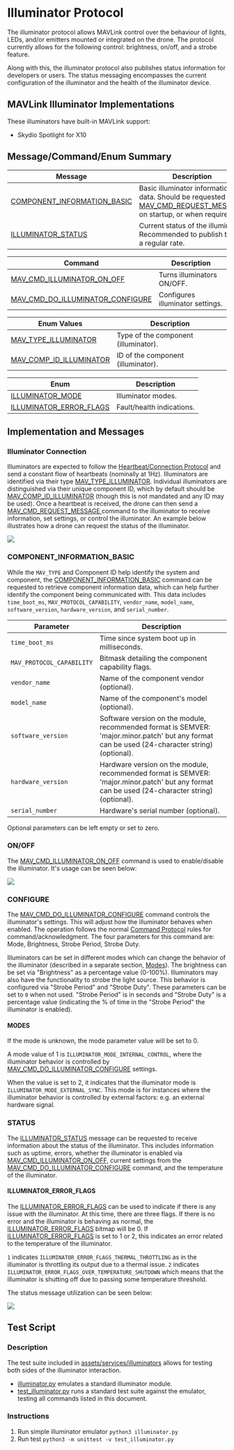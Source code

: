 # Illuminator Protocol

The illuminator protocol allows MAVLink control over the behaviour of lights, LEDs, and/or emitters mounted or integrated on the drone.
The protocol currently allows for the following control: brightness, on/off, and a strobe feature.

Along with this, the illuminator protocol also publishes status information for developers or users.
The status messaging encompasses the current configuration of the illuminator and the health of the illuminator device.

## MAVLink Illuminator Implementations

These illuminators have built-in MAVLink support:

- Skydio Spotlight for X10

## Message/Command/Enum Summary

| Message                                                                                                            | Description                                                                                                                                       |
| ------------------------------------------------------------------------------------------------------------------ | ------------------------------------------------------------------------------------------------------------------------------------------------- |
| <a id="COMPONENT_INFORMATION_BASIC"></a>[COMPONENT\_INFORMATION\_BASIC][CMPNT_INFO_BSC]                            | Basic illuminator information data. Should be requested using [MAV\_CMD\_REQUEST\_MESSAGE][MAV_CMD_REQUEST_MESSAGE] on startup, or when required. |
| <a id="ILLUMINATOR_STATUS"></a>[ILLUMINATOR_STATUS](../messages/common.md#ILLUMINATOR_STATUS) | Current status of the illuminator. Recommended to publish this at a regular rate.                                 |

| Command                                                                                           | Description                                      |
| ------------------------------------------------------------------------------------------------- | ------------------------------------------------ |
| <a id="MAV_CMD_ILLUMINATOR_ON_OFF"></a>[MAV\_CMD\_ILLUMINATOR\_ON\_OFF][ILLUM_ON_OFF]             | Turns illuminators ON/OFF.       |
| <a id="MAV_CMD_DO_ILLUMINATOR_CONFIGURE"></a>[MAV\_CMD\_DO\_ILLUMINATOR\_CONFIGURE][DO_ILLM_CNFG] | Configures illuminator settings. |

<!-- reference links to make table above easier to edit -->

[DO_ILLM_CNFG]: ../messages/common.md#MAV_CMD_DO_ILLUMINATOR_CONFIGURE
[MAV_CMD_REQUEST_MESSAGE]: ../messages/common.md#MAV_CMD_REQUEST_MESSAGE
[CMPNT_INFO_BSC]: ../messages/common.md#COMPONENT_INFORMATION_BASIC
[ILLUM_ON_OFF]: ../messages/common.md#MAV_CMD_ILLUMINATOR_ON_OFF

| Enum Values                                                                                                                                                                  | Description                                                             |
| ---------------------------------------------------------------------------------------------------------------------------------------------------------------------------- | ----------------------------------------------------------------------- |
| <a id="MAV_TYPE_ILLUMINATOR"></a>[MAV_TYPE_ILLUMINATOR](../messages/minimal.md#MAV_TYPE_ILLUMINATOR)                               | Type of the component (illuminator). |
| <a id="MAV_COMP_ID_ILLUMINATOR"></a>[MAV_COMP_ID_ILLUMINATOR](../messages/minimal.md#MAV_COMP_ID_ILLUMINATOR) | ID of the component (illuminator).   |

| Enum                                                                                                                                                   | Description                               |
| ------------------------------------------------------------------------------------------------------------------------------------------------------ | ----------------------------------------- |
| <a id="ILLUMINATOR_MODE"></a>[ILLUMINATOR_MODE](../messages/common.md#ILLUMINATOR_MODE)                                           | Illuminator modes.        |
| <a id="ILLUMINATOR_ERROR_FLAGS"></a>[ILLUMINATOR_ERROR_FLAGS](../messages/common.md#ILLUMINATOR_ERROR_FLAGS) | Fault/health indications. |

## Implementation and Messages

### Illuminator Connection

Illuminators are expected to follow the [Heartbeat/Connection Protocol](../services/heartbeat.md) and send a constant flow of heartbeats (nominally at 1Hz).
Illuminators are identified via their type [MAV\_TYPE\_ILLUMINATOR](#MAV_TYPE_ILLUMINATOR).
Individual illuminators are distinguished via their unique component ID, which by default should be [MAV\_COMP\_ID\_ILLUMINATOR](#MAV_COMP_ID_ILLUMINATOR) (though this is not mandated and any ID may be used).
Once a heartbeat is received, the drone can then send a [MAV\_CMD\_REQUEST\_MESSAGE ][MAV_CMD_REQUEST_MESSAGE] command to the illuminator to receive information, set settings, or control the illuminator.
An example below illustrates how a drone can request the status of the illuminator.

<!-- Mermaid graph:
sequenceDiagram;
    participant Drone
    participant Illuminator
    Illuminator->>Drone: HEARTBEAT [cmp id: MAV_TYPE_ILLUMINATOR] (first)
    Drone->>Illuminator: MAV_CMD_REQUEST_MESSAGE(param1=ILLUMINATOR_STATUS)
    Drone->>Drone: Start timeout
    Illuminator->>Drone: COMMAND_ACK
    Note over Illuminator,Drone: If MAV_RESULT_ACCEPTED send info.
    Illuminator->>Drone: ILLUMINATOR_STATUS [cmp id: MAV_COMP_ID_ILLUMINATOR]
-->

[![](https://mermaid.ink/img/pako:eNp9UWFLwzAQ_SshnxxMwa8VB7ENWly32aSCrBJCe9XgktQ0FcbYfzeuEzoGu0_Hy3sv7-52uLI14Ah38N2DqSBR8sNJfVcaFKqVzqtKtdJ4lDhr4BxON5teKyO9dcPjCLiezQ6qCD1RkvMHSjhaZ-QV-W0bwNAJ_raiIp3PiyxdEL7M39FVo1znJ2hwO-iDz8h1EMZZInL6UlDGRUYZI4_0KuSS-vZ-ZCcYJ7xgk1OzYyjmwxzIKw229xfCx8ssI4tEkPh5YC2sB2R_wI350yM7bQ75csqKOQ-amK44TVAHpkbKNPbmwk_nydG60i1S9XHoZbYSaXKysMEOT7EGp6WqwzF3f1iJ_SdoKHEU2lq6rxKXZh94sveWbU2FI-96mOK-raX_PzyOGrnpYP8LFgqu1A?type=png)](https://mermaid.live/edit#pako:eNp9UWFLwzAQ_SshnxxMwa8VB7ENWly32aSCrBJCe9XgktQ0FcbYfzeuEzoGu0_Hy3sv7-52uLI14Ah38N2DqSBR8sNJfVcaFKqVzqtKtdJ4lDhr4BxON5teKyO9dcPjCLiezQ6qCD1RkvMHSjhaZ-QV-W0bwNAJ_raiIp3PiyxdEL7M39FVo1znJ2hwO-iDz8h1EMZZInL6UlDGRUYZI4_0KuSS-vZ-ZCcYJ7xgk1OzYyjmwxzIKw229xfCx8ssI4tEkPh5YC2sB2R_wI350yM7bQ75csqKOQ-amK44TVAHpkbKNPbmwk_nydG60i1S9XHoZbYSaXKysMEOT7EGp6WqwzF3f1iJ_SdoKHEU2lq6rxKXZh94sveWbU2FI-96mOK-raX_PzyOGrnpYP8LFgqu1A)

### COMPONENT_INFORMATION_BASIC

While the `MAV_TYPE` and Component ID help identify the system and component, the [COMPONENT_INFORMATION_BASIC](#COMPONENT_INFORMATION_BASIC) command can be requested to retrieve component information data, which can help further identify the component being communicated with. This data includes `time_boot_ms`, `MAV_PROTOCOL_CAPABILITY`, `vendor_name`, `model_name`, `software_version`, `hardware_version`, and `serial_number`.

| Parameter                 | Description                                                                                                                                                                                                                                          |
| ------------------------- | ---------------------------------------------------------------------------------------------------------------------------------------------------------------------------------------------------------------------------------------------------- |
| `time_boot_ms`            | Time since system boot up in milliseconds.                                                                                                                                                                                           |
| `MAV_PROTOCOL_CAPABILITY` | Bitmask detailing the component capability flags.                                                                                                                                                                                    |
| `vendor_name`             | Name of the component vendor (optional).                                                                                                                                                                          |
| `model_name`              | Name of the component's model (optional).                                                                                                                                                                         |
| `software_version`        | Software version on the module, recommended format is SEMVER: 'major.minor.patch' but any format can be used (24-character string) (optional). |
| `hardware_version`        | Hardware version on the module, recommended format is SEMVER: 'major.minor.patch' but any format can be used (24-character string) (optional). |
| `serial_number`           | Hardware's serial number (optional).                                                                                                                                                                              |

Optional parameters can be left empty or set to zero.

### ON/OFF

The [MAV_CMD_ILLUMINATOR_ON_OFF](#MAV_CMD_ILLUMINATOR_ON_OFF) command is used to enable/disable the illuminator.
It's usage can be seen below:

<!-- Mermaid graph:
sequenceDiagram;
    participant Drone
    participant Illuminator
    Drone->>Illuminator: MAV_CMD_ILLUMINATOR_ON_OFF (param1 = 1)
    Drone->>Drone: Start timeout
    Illuminator->>Drone: MAV_RESULT_ACCEPTED
-->

[![](https://mermaid.ink/img/pako:eNplkMFqwzAMhl_F6LRCd-jVZYWQpBBImtGkOxmMSLTNLLYzVz6M0nef2zLWMV0kpE__j3SCwY8EEo70GckNVBh8C2jXyokUMwY2g5nRsSiCd_S_XU1TtMYh-3AbXrnHzeZuIEWTvei8KXRV14em2mV9u9ftTrfbrXhIamhX4kmsFn8VrlmKjpOdYGPJR74Rd9q_3MVjX3aHutdZnpfPfVnAEiwFi2ZMJ54uuwr4nSwpkKkcMXwoUO6cOIzsuy83gOQQaQlxHpF_3gHyFacjnb8BIBNkuQ?type=png)](https://mermaid.live/edit#pako:eNplkMFqwzAMhl_F6LRCd-jVZYWQpBBImtGkOxmMSLTNLLYzVz6M0nef2zLWMV0kpE__j3SCwY8EEo70GckNVBh8C2jXyokUMwY2g5nRsSiCd_S_XU1TtMYh-3AbXrnHzeZuIEWTvei8KXRV14em2mV9u9ftTrfbrXhIamhX4kmsFn8VrlmKjpOdYGPJR74Rd9q_3MVjX3aHutdZnpfPfVnAEiwFi2ZMJ54uuwr4nSwpkKkcMXwoUO6cOIzsuy83gOQQaQlxHpF_3gHyFacjnb8BIBNkuQ)

### CONFIGURE

The [MAV_CMD_DO_ILLUMINATOR_CONFIGURE](#MAV_CMD_DO_ILLUMINATOR_CONFIGURE) command controls the illuminator's settings. This will adjust how the illuminator behaves when enabled.
The operation follows the normal [Command Protocol](../services/command.md) rules for command/acknowledgment. The four parameters for this command are: Mode, Brightness, Strobe Period, Strobe Duty.

Illuminators can be set in different modes which can change the behavior of the illuminator (described in a separate section, [Modes](#MODES)).
The brightness can be set via "Brightness" as a percentage value (0-100%).
Illuminators may also have the functionality to strobe the light source.
This behavior is configured via "Strobe Period" and "Strobe Duty".
These parameters can be set to `0` when not used.
"Strobe Period" is in seconds and "Strobe Duty" is a percentage value (indicating the % of time in the "Strobe Period" the illuminator is enabled).

#### MODES

If the mode is unknown, the mode parameter value will be set to 0.

A mode value of 1 is `ILLUMINATOR_MODE_INTERNAL_CONTROL`, where the illuminator behavior is controlled by [MAV_CMD_DO_ILLUMINATOR_CONFIGURE](#MAV_CMD_DO_ILLUMINATOR_CONFIGURE) settings.

When the value is set to 2, it indicates that the illuminator mode is `ILLUMINATOR_MODE_EXTERNAL_SYNC`. This mode is for instances where the illuminator behavior is controlled by external factors: e.g. an external hardware signal.

### STATUS

The [ILLUMINATOR_STATUS](#ILLUMINATOR_STATUS) message can be requested to receive information about the status of the illuminator. This includes information such as uptime, errors, whether the illuminator is enabled via [MAV_CMD_ILLUMINATOR_ON_OFF](#MAV_CMD_ILLUMINATOR_ON_OFF), current settings from the [MAV_CMD_DO_ILLUMINATOR_CONFIGURE](#MAV_CMD_DO_ILLUMINATOR_CONFIGURE) command, and the temperature of the illuminator.

#### ILLUMINATOR_ERROR_FLAGS

The [ILLUMINATOR_ERROR_FLAGS](#ILLUMINATOR_ERROR_FLAGS) can be used to indicate if there is any issue with the illuminator. At this time, there are three flags. If there is no error and the illuminator is behaving as normal, the [ILLUMINATOR_ERROR_FLAGS](#ILLUMINATOR_ERROR_FLAGS) bitmap will be 0.
If [ILLUMINATOR_ERROR_FLAGS](#ILLUMINATOR_ERROR_FLAGS) is set to 1 or 2, this indicates an error related to the temperature of the illuminator.

`1` indicates `ILLUMINATOR_ERROR_FLAGS_THERMAL_THROTTLING` as in the illuminator is throttling its output due to a thermal issue.
`2` indicates `ILLUMINATOR_ERROR_FLAGS_OVER_TEMPERATURE_SHUTDOWN` which means that the illuminator is shutting off due to passing some temperature threshold.

The status message utilization can be seen below:

<!-- Mermaid graph:
    sequenceDiagram;
        participant Drone
        participant Illuminator
        Drone->>Illuminator: MAV_CMD_REQUEST_MESSAGE(param1=ILLUMINATOR_STATUS)
        Drone->>Drone: Start timeout
        Illuminator->>Drone: MAV_RESULT_ACCEPTED
        Illuminator->>Drone: ILLUMINATOR_STATUS [(50000.0, 1, 1, 1, 1, 80.0, 0.0, 0.0, 95.0, 0.0, 10.0)]
        Note over Illuminator, Drone: Illuminator Status published as: <br> uptime_ms = 50000.0, enable = 1, mode_bitmask = 1 <br> error_status = 1, mode = 1, brightness = 80% <br> strobe_period = 0.0, strobe_duty_cycle = 0.0, temp_c = 95.0 <br>min_strobe_period = 0.0, max_strobe_period = 10.0

-->

[![](https://mermaid.ink/img/pako:eNqFUm1rwjAQ_ishMHDghn4Qtm4KRcsQdC-27ss6QtreZrBJuuQyJmP_fWmdVlDYEdLLPc_dc5fmm-a6ABpQ4s3ChwOVw0Twd8PlTarIn1XcoMhFxRWSidEKTkPTsnRSKI7atISGfzEaHYABmYfPbDyfsEX0tIzihM2jOA7voo6vxmV_OJ3NlvPpfZg8LFichMkyPj8u2HwDEqPvgKCQoB22rAO5llvLLqJ4OUtYOB5Hj0k0-SfjuBPy0hn0vF32uqR_sK6aSLtdD_Zu3-_nr63SvUYg-hPMoWaX7CTbWD0cOksql5XCrqAg3AbkNjMj4qp6ZCYtGZJ9P6B4VoKP-H6k_7EsEyi5XdeRbRoYow2z27J73tbLjHhfoQJbI1e9s22GRaMzYBUYoQsPNEJ_wcLhhuWbvNFsAARZsdyf6vGbAn4UdrKG5F9HQH1TtEslGMlF4d_ld31rKcUVSEhp4N2Cm3VKU_XjedyhjjcqpwEaB13qqoLj7v3S4I2XFn5-AbUw5Hc?type=png)](https://mermaid.live/edit#pako:eNqFUm1rwjAQ_ishMHDghn4Qtm4KRcsQdC-27ss6QtreZrBJuuQyJmP_fWmdVlDYEdLLPc_dc5fmm-a6ABpQ4s3ChwOVw0Twd8PlTarIn1XcoMhFxRWSidEKTkPTsnRSKI7atISGfzEaHYABmYfPbDyfsEX0tIzihM2jOA7voo6vxmV_OJ3NlvPpfZg8LFichMkyPj8u2HwDEqPvgKCQoB22rAO5llvLLqJ4OUtYOB5Hj0k0-SfjuBPy0hn0vF32uqR_sK6aSLtdD_Zu3-_nr63SvUYg-hPMoWaX7CTbWD0cOksql5XCrqAg3AbkNjMj4qp6ZCYtGZJ9P6B4VoKP-H6k_7EsEyi5XdeRbRoYow2z27J73tbLjHhfoQJbI1e9s22GRaMzYBUYoQsPNEJ_wcLhhuWbvNFsAARZsdyf6vGbAn4UdrKG5F9HQH1TtEslGMlF4d_ld31rKcUVSEhp4N2Cm3VKU_XjedyhjjcqpwEaB13qqoLj7v3S4I2XFn5-AbUw5Hc)

## Test Script

### Description

The test suite included in [assets/services/illuminators](https://github.com/mavlink/mavlink-devguide/blob/master/assets/services/illuminators/) allows for testing both sides of the illuminator interaction.

- [illuminator.py](https://github.com/mavlink/mavlink-devguide/blob/master/assets/services/illuminators/illuminator.py) emulates a standard illuminator module.
- [test_illuminator.py](https://github.com/mavlink/mavlink-devguide/blob/master/assets/services/illuminators/test_illuminator.py) runs a standard test suite against the emulator, testing all commands listed in this document.

### Instructions

1. Run simple illuminator emulator `python3 illuminator.py`
2. Run test `python3 -m unittest -v test_illuminator.py`
